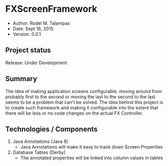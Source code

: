 FXScreenFramework
=================
- Author: Rodel M. Talampas
- Date: Sept 18, 2015
- Version: 0.0.1

Project status
-----------------
Release: Under Development

Summary
-----------------
The idea of making application screens configurable, moving around from probably first to the second or moving the last to the second to the last seems to be a problem that can't be solved. The idea behind this project is to create such framework and making it configurable into the extent that there will be less or no code changes on the actual FX Controller.

Technologies / Components
-------------------------
1. Java Annotations (Java 8)
	- Java Annotations will make it easy to track down Screen Properties
2. Database Tables (Derby)
	- The annotated properties will be linked into column values in tables
